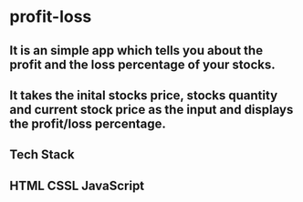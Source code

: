 # profit-loss
It is an simple app which tells you about the profit and the loss percentage of your stocks.
--
It takes the inital stocks price, stocks quantity and current stock price as the input and displays the profit/loss percentage.
--
Tech Stack
--
HTML
CSSL
JavaScript
--
